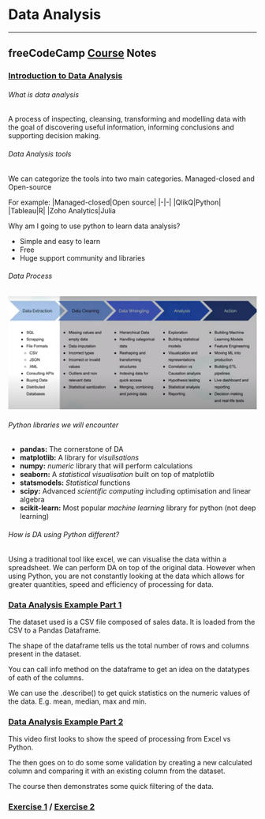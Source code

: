 # Data Analysis
***
## freeCodeCamp [Course](https://www.freecodecamp.org/learn/data-analysis-with-python/) Notes

### [Introduction to Data Analysis](https://www.freecodecamp.org/learn/data-analysis-with-python/data-analysis-with-python-course/introduction-to-data-analysis)

###### What is data analysis
A process of inspecting, cleansing, transforming and modelling data with the goal of discovering useful information, informing conclusions and supporting decision making.

###### Data Analysis tools
We can categorize the tools into two main categories. Managed-closed and Open-source

For example:
|Managed-closed|Open source|
|-|-|
|QlikQ|Python|
|Tableau|R|
|Zoho Analytics|Julia

Why am I going to use python to learn data analysis?
 - Simple and easy to learn
 - Free
 - Huge support community and libraries

###### Data Process
![alt](img/sc-fcc-datapipeline.png)

###### Python libraries we will encounter
- **pandas:** The cornerstone of DA
- **matplotlib:** A library for *visulisations*
- **numpy:** *numeric* library that will perform calculations
- **seaborn:** A *statistical visualisation* built on top of matplotlib
- **statsmodels:** *Statistical* functions
- **scipy:** Advanced *scientific computing* including optimisation and linear algebra
- **scikit-learn:** Most popular *machine learning* library for python (not deep learning)

###### How is DA using Python different?
Using a traditional tool like excel, we can visualise the data within a spreadsheet. We can perform DA on top of the original data. However when using Python, you are not constantly looking at the data which allows for greater quantities, speed and efficiency of processing for data. 

### [Data Analysis Example Part 1](https://www.freecodecamp.org/learn/data-analysis-with-python/data-analysis-with-python-course/data-analysis-example-a)

The dataset used is a CSV file composed of sales data. It is loaded from the CSV to a Pandas Dataframe.

The shape of the dataframe tells us the total number of rows and columns present in the dataset.

You can call info method on the dataframe to get an idea on the datatypes of eath of the columns.

We can use the .describe() to get quick statistics on the numeric values of the data. E.g. mean, median, max and min. 

### [Data Analysis Example Part 2](https://www.freecodecamp.org/learn/data-analysis-with-python/data-analysis-with-python-course/data-analysis-example-b)

This video first looks to show the speed of processing from Excel vs Python. 

The then goes on to do some some validation by creating a new calculated column and comparing it with an existing column from the dataset. 

The course then demonstrates some quick filtering of the data.

### [Exercise 1](./exercises/freeCodeCamp/Data%20Analysis/Exercises_1.ipynb) / [Exercise 2](./exercises/freeCodeCamp/Data%20Analysis/Exercises_2.ipynb)